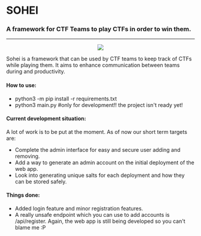 <h1>SOHEI</h1>
<h3>A framework for CTF Teams to play CTFs in order to win them.</h3>
<hr>
<p align="center">
<img src="https://upload.wikimedia.org/wikipedia/commons/thumb/d/d8/Yoshitsune_with_benkei.jpg/220px-Yoshitsune_with_benkei.jpg"/></p>
<p>Sohei is a framework that can be used by CTF teams to keep track of CTFs while playing them. It aims to enhance communication between teams during and productivity. </p>
<h4>How to use:</h4>
<ul>
  <li>python3 -m pip install -r requirements.txt</li>
  <li>python3 main.py #only for development!! the project isn't ready yet!</li>
</ul>
<h4>Current development situation: </h4><p> A lot of work is to be put at the moment. As of now our short term targets are: </p>
<ul>
  <li>Complete the admin interface for easy and secure user adding and removing.</li>
  <li>Add a way to generate an admin account on the initial deployment of the web app.</li>
  <li>Look into generating unique salts for each deployment and how they can be stored safely.</li>
</ul>

<h4>Things done:</h4>
<ul>
  <li>Added login feature and minor registration features.</li>
  <li>A really unsafe endpoint which you can use to add accounts is /api/register. Again, the web app is still being developed so you can't blame me :P</li>
</ul>
